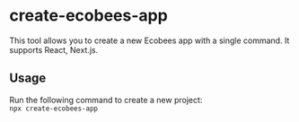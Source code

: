 # create-ecobees-app

This tool allows you to create a new Ecobees app with a single command. It supports React, Next.js.

## Usage

Run the following command to create a new project:  
`npx create-ecobees-app`
